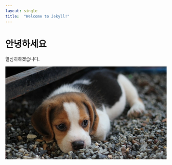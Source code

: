 ```yaml
---
layout: single
title:  "Welcome to Jekyll!"
---
```


# 안녕하세요

열심히하겠습니다. 

![beagle](../images/2023-04-02-fist/beagle.jpg)

